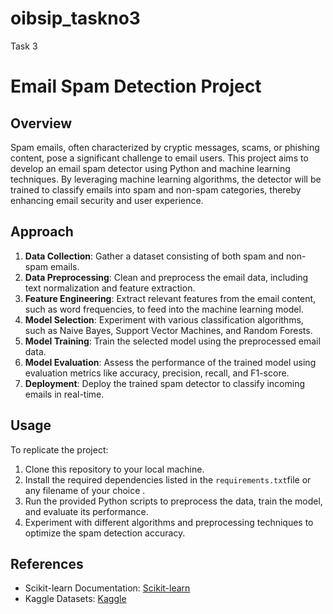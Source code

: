 # oibsip_taskno3
Task 3 
# Email Spam Detection Project

## Overview
Spam emails, often characterized by cryptic messages, scams, or phishing content, pose a significant challenge to email users. This project aims to develop an email spam detector using Python and machine learning techniques. By leveraging machine learning algorithms, the detector will be trained to classify emails into spam and non-spam categories, thereby enhancing email security and user experience.

## Approach
1. **Data Collection**: Gather a dataset consisting of both spam and non-spam emails.
2. **Data Preprocessing**: Clean and preprocess the email data, including text normalization and feature extraction.
3. **Feature Engineering**: Extract relevant features from the email content, such as word frequencies, to feed into the machine learning model.
4. **Model Selection**: Experiment with various classification algorithms, such as Naive Bayes, Support Vector Machines, and Random Forests.
5. **Model Training**: Train the selected model using the preprocessed email data.
6. **Model Evaluation**: Assess the performance of the trained model using evaluation metrics like accuracy, precision, recall, and F1-score.
7. **Deployment**: Deploy the trained spam detector to classify incoming emails in real-time.

## Usage
To replicate the project:
1. Clone this repository to your local machine.
2. Install the required dependencies listed in the `requirements.txt`file or any filename of your choice .
3. Run the provided Python scripts to preprocess the data, train the model, and evaluate its performance.
4. Experiment with different algorithms and preprocessing techniques to optimize the spam detection accuracy.

## References
- Scikit-learn Documentation: [Scikit-learn](https://scikit-learn.org/stable/documentation.html)
- Kaggle Datasets: [Kaggle](https://www.kaggle.com/datasets)
